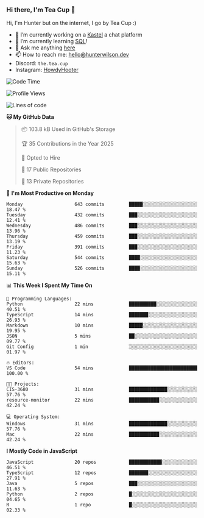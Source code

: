 ### Hi there, I'm Tea Cup 👋 

Hi, I'm Hunter but on the internet, I go by Tea Cup :)

- 🔭 I’m currently working on a [Kastel](https://github.com/KastelApp) a chat platform
- 🌱 I’m currently learning [SQL](https://github.com/TheTeaCup/CIS-3750)!
- 💬 Ask me anything [here](https://github.com/TheTeaCup/TheTeaCup/issues)
- 📫 How to reach me: [hello@hunterwilson.dev](mailto:hello@hunterwilson.dev)
- Discord: `the.tea.cup`
- Instagram: [HowdyHooter](https://instagram.com/HowdyHooter)

<!--START_SECTION:waka-->
![Code Time](http://img.shields.io/badge/Code%20Time-596%20hrs%2059%20mins-blue)

![Profile Views](http://img.shields.io/badge/Profile%20Views-3-blue)

![Lines of code](https://img.shields.io/badge/From%20Hello%20World%20I%27ve%20Written-1.4%20million%20lines%20of%20code-blue)

**🐱 My GitHub Data** 

> 📦 103.8 kB Used in GitHub's Storage 
 > 
> 🏆 35 Contributions in the Year 2025
 > 
> 💼 Opted to Hire
 > 
> 📜 17 Public Repositories 
 > 
> 🔑 13 Private Repositories 
 > 
📅 **I'm Most Productive on Monday** 

```text
Monday                   643 commits         █████░░░░░░░░░░░░░░░░░░░░   18.47 % 
Tuesday                  432 commits         ███░░░░░░░░░░░░░░░░░░░░░░   12.41 % 
Wednesday                486 commits         ███░░░░░░░░░░░░░░░░░░░░░░   13.96 % 
Thursday                 459 commits         ███░░░░░░░░░░░░░░░░░░░░░░   13.19 % 
Friday                   391 commits         ███░░░░░░░░░░░░░░░░░░░░░░   11.23 % 
Saturday                 544 commits         ████░░░░░░░░░░░░░░░░░░░░░   15.63 % 
Sunday                   526 commits         ████░░░░░░░░░░░░░░░░░░░░░   15.11 % 
```


📊 **This Week I Spent My Time On** 

```text
💬 Programming Languages: 
Python                   22 mins             ██████████░░░░░░░░░░░░░░░   40.51 % 
TypeScript               14 mins             ███████░░░░░░░░░░░░░░░░░░   26.93 % 
Markdown                 10 mins             █████░░░░░░░░░░░░░░░░░░░░   19.95 % 
JSON                     5 mins              ██░░░░░░░░░░░░░░░░░░░░░░░   09.77 % 
Git Config               1 min               ░░░░░░░░░░░░░░░░░░░░░░░░░   01.97 % 

🔥 Editors: 
VS Code                  54 mins             █████████████████████████   100.00 % 

🐱‍💻 Projects: 
CIS-3680                 31 mins             ██████████████░░░░░░░░░░░   57.76 % 
resource-monitor         22 mins             ███████████░░░░░░░░░░░░░░   42.24 % 

💻 Operating System: 
Windows                  31 mins             ██████████████░░░░░░░░░░░   57.76 % 
Mac                      22 mins             ███████████░░░░░░░░░░░░░░   42.24 % 
```

**I Mostly Code in JavaScript** 

```text
JavaScript               20 repos            ████████████░░░░░░░░░░░░░   46.51 % 
TypeScript               12 repos            ███████░░░░░░░░░░░░░░░░░░   27.91 % 
Java                     5 repos             ███░░░░░░░░░░░░░░░░░░░░░░   11.63 % 
Python                   2 repos             █░░░░░░░░░░░░░░░░░░░░░░░░   04.65 % 
R                        1 repo              █░░░░░░░░░░░░░░░░░░░░░░░░   02.33 % 
```




<!--END_SECTION:waka-->

